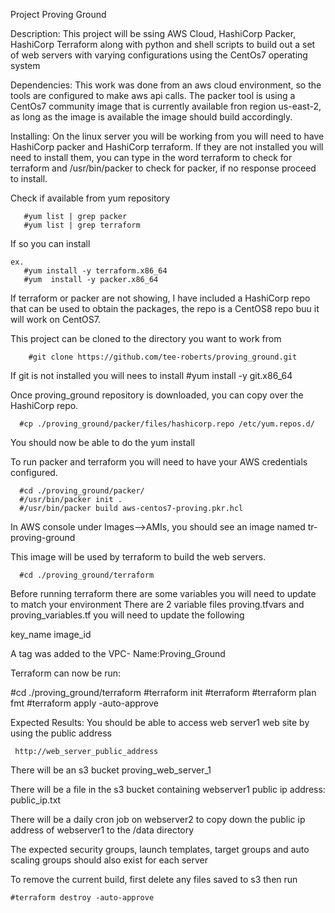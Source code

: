Project Proving Ground

Description:
This project will be ssing  AWS Cloud, HashiCorp Packer, HashiCorp Terraform along with python and shell scripts to build out a set of web servers with varying configurations using the CentOs7 operating system

Dependencies:
This work was done from an aws cloud environment, so the tools are configured to make aws api calls.
The packer tool is using a CentOs7 community image that is currently available fron region us-east-2, as long as the image is available the image should build accordingly.

Installing:
On the linux server you will be working from you will need to have HashiCorp packer and HashiCorp terraform.  If they are not installed you will need to install them, you can type in the word terraform to check for terraform and /usr/bin/packer to check for packer, if no response proceed to install.

Check if available from yum repository

  	   #yum list | grep packer
       #yum list | grep terraform
If so you can install

    ex.
       #yum install -y terraform.x86_64
       #yum  install -y packer.x86_64
If terraform or packer are not showing, I have included a HashiCorp repo that can be used to obtain the packages, the repo is a CentOS8 repo buu it will work on CentOS7.

This project can be cloned to the directory you want to work from

        #git clone https://github.com/tee-roberts/proving_ground.git
        
If git is not installed you will nees to install
        #yum install -y git.x86_64

Once proving_ground repository is downloaded, you can copy over the HashiCorp repo.

      #cp ./proving_ground/packer/files/hashicorp.repo /etc/yum.repos.d/

You should now be able to do the yum install

To run packer and terraform you will need to have your AWS credentials configured.

      #cd ./proving_ground/packer/
      #/usr/bin/packer init .
      #/usr/bin/packer build aws-centos7-proving.pkr.hcl

In AWS console under Images-->AMIs, you should see an image named tr-proving-ground  

This image will be used by terraform to build the web servers.

      #cd ./proving_ground/terraform

Before running terraform there are some variables you will need to update to match your environment
There are 2 variable files proving.tfvars and proving_variables.tf you will need to update the following
                     
key_name
image_id

A tag was added to the VPC- Name:Proving_Ground

Terraform can now be run:

   #cd ./proving_ground/terraform
   #terraform init
   #terraform
   #terraform plan fmt
   #terraform apply -auto-approve

Expected Results:
You should be able to access web server1 web site by using the public address

     http://web_server_public_address
     
There will be an s3 bucket proving_web_server_1

There will be a file in the s3 bucket containing webserver1 public ip address: public_ip.txt

There will be a daily cron job on webserver2 to copy down the public ip address of webserver1 to the /data directory

The expected security groups, launch templates, target groups and auto scaling groups should also exist for each server

To remove the current build, first delete any files saved to s3 then run

    #terraform destroy -auto-approve


